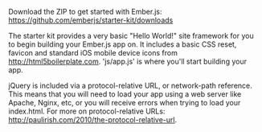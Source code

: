Download the ZIP to get started with Ember.js: <https://github.com/emberjs/starter-kit/downloads>

The starter kit provides a very basic "Hello World!" site framework for you to begin building your Ember.js app on. It includes a basic CSS reset, favicon and standard iOS mobile device icons from <http://html5boilerplate.com>. 'js/app.js' is where you'll start building your app.

jQuery is included via a protocol-relative URL, or network-path reference. This means that you will need to load your app using a web server like Apache, Nginx, etc, or you will receive errors when trying to load your index.html. For more on protocol-relative URLs: <http://paulirish.com/2010/the-protocol-relative-url>.

